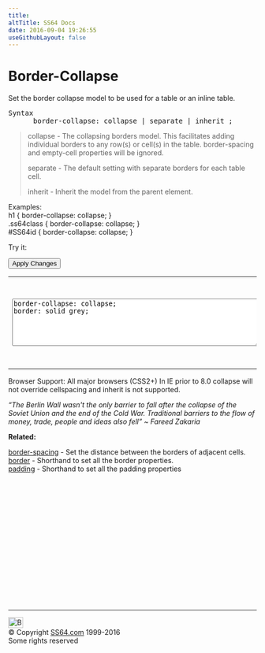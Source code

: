 ```yaml
---
title:
altTitle: SS64 Docs
date: 2016-09-04 19:26:55
useGithubLayout: false
---
```

<!-- #BeginLibraryItem "/Library/head_css.lbi" --><!-- #EndLibraryItem --><h1>Border-Collapse</h1>
<p>Set the  border collapse model  to be used for a table or an inline table.</p>
<pre>Syntax
      border-collapse: collapse | separate | inherit ;</pre>
<blockquote>
<p> <span class="code">collapse</span> - The collapsing borders model.  This facilitates adding individual borders to any row(s) or cell(s) in the table. border-spacing and empty-cell properties will be ignored.</p>
<p><span class="code">separate</span> - The default setting with separate borders for each table cell.</p>
<p><span class="code">inherit</span> - Inherit the model from the parent element.</p>
</blockquote>
<p>Examples:<br>
  <span class="code">h1 { border-collapse: collapse; }<br>
    .ss64class { border-collapse: collapse; }</span><br>
    <span class="code">#SS64id { border-collapse: collapse;  }</span>    <br>
</p>
<p>Try it:</p><input type="button" onclick="ApplyStyle()" value="Apply Changes">
<table>
  <tbody><tr>
    <td><textarea name="tryit" id="trycode" cols="60" rows="6" onfocus="this.style.background='#fff';" onblur="this.style.background='#eee';" tabindex="1">border-collapse: collapse;
border: solid grey;
</textarea></td>
    <td><table id="tryresult">
<tbody><tr><th>Heading 1</th><td>content</td><td>content</td><td>content</td></tr>
<tr><th>Heading 2</th><td>content</td><td>content</td><td>content</td></tr>
<tr><th>Heading 3</th><td>content</td><td>content</td><td>content</td></tr>
</tbody></table></td>
  </tr>
</tbody></table>
<p>Browser Support: All major browsers (CSS2+) In IE prior to 8.0  <span class="code">collapse</span> will not override cellspacing and <span class="code">inherit</span> is not supported.</p>
<p class="quote"><i>“The Berlin Wall wasn't the only barrier to fall after the collapse of the Soviet Union and the end of the Cold War. Traditional barriers to the flow of money, trade, people and ideas also fell” ~ Fareed Zakaria</i></p><p><b>Related:</b></p>
<p><a href="border-spacing.html">border-spacing</a> - Set the distance between the borders of adjacent cells.<br>
<a href="border.html">border</a> - Shorthand to set all the border properties.<br>
<a href="padding.html">padding</a> - Shorthand to set all the padding properties</p><!-- #BeginLibraryItem "/Library/foot_css.lbi" --><p>
<!-- CSS -->
<ins class="adsbygoogle" style="display:inline-block;width:300px;height:250px" data-ad-client="ca-pub-6140977852749469" data-ad-slot="2739097502"></ins>
<script>
(adsbygoogle = window.adsbygoogle || []).push({});
</script></p>
<hr>
<div id="bl" class="footer"><a href="border-collapse.html#"><img src="../images/top.png" width="30" height="22" alt="Back to the Top"></a></div>
<div id="br" class="footer, tagline">© Copyright <a href="../index.html">SS64.com</a> 1999-2016<br>
Some rights reserved</div><!-- #EndLibraryItem -->

